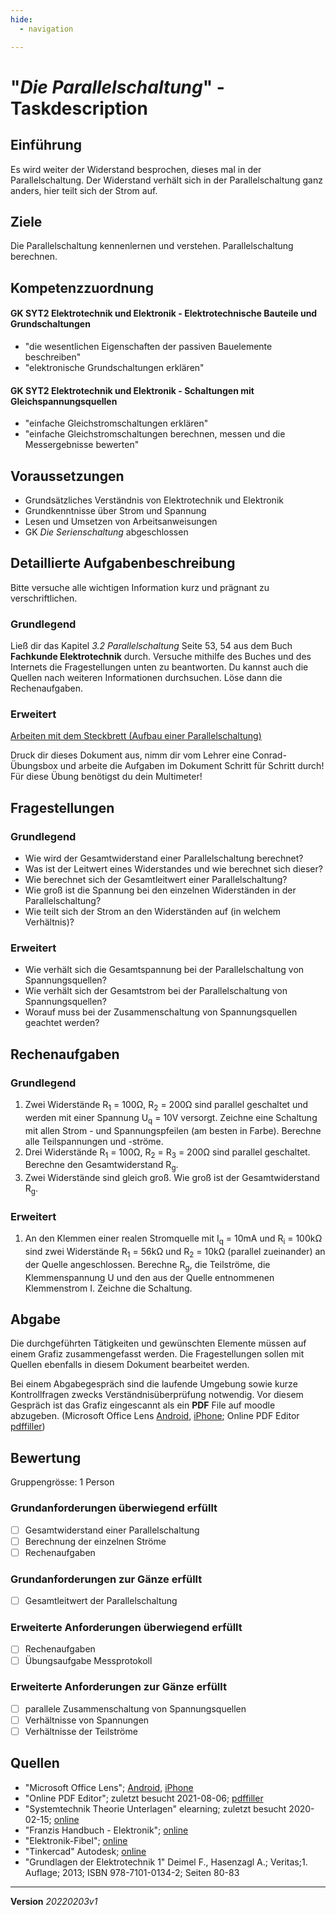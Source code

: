 ```yaml
---
hide:
  - navigation

---
```


# "*Die Parallelschaltung*" - Taskdescription

## Einführung
Es wird weiter der Widerstand besprochen, dieses mal in der Parallelschaltung. Der Widerstand verhält sich in der Parallelschaltung ganz anders, hier teilt sich der Strom auf.

## Ziele
Die Parallelschaltung kennenlernen und verstehen. Parallelschaltung berechnen.

## Kompetenzzuordnung

#### GK SYT2  Elektrotechnik und Elektronik - Elektrotechnische Bauteile und Grundschaltungen

* "die wesentlichen Eigenschaften der passiven Bauelemente beschreiben"
* "elektronische Grundschaltungen erklären"

#### GK SYT2  Elektrotechnik und Elektronik - Schaltungen mit Gleichspannungsquellen

* "einfache Gleichstromschaltungen erklären"
* "einfache Gleichstromschaltungen berechnen, messen und die Messergebnisse bewerten"

## Voraussetzungen

* Grundsätzliches Verständnis von Elektrotechnik und Elektronik
* Grundkenntnisse über Strom und Spannung
* Lesen und Umsetzen von Arbeitsanweisungen
* GK *Die Serienschaltung* abgeschlossen

## Detaillierte Aufgabenbeschreibung
Bitte versuche alle wichtigen Information kurz und prägnant zu verschriftlichen.

### Grundlegend

Ließ dir das Kapitel *3.2 Parallelschaltung* Seite 53, 54 aus dem Buch **Fachkunde Elektrotechnik** durch. Versuche mithilfe des Buches und des Internets die Fragestellungen unten zu beantworten. Du kannst auch die Quellen nach weiteren Informationen durchsuchen. Löse dann die Rechenaufgaben.

### Erweitert

[Arbeiten mit dem Steckbrett (Aufbau einer Parallelschaltung)](https://github.com/TGM-HIT/syt-exercises/blob/main/docs/elektrotechnikUndElektronik_/sem02_Parallelschaltung/ParallelschaltungAmSteckbrett.pdf)

Druck dir dieses Dokument aus, nimm dir vom Lehrer eine Conrad-Übungsbox und arbeite die Aufgaben im Dokument Schritt für Schritt durch!
Für diese Übung benötigst du dein Multimeter!


## Fragestellungen

### Grundlegend

- Wie wird der Gesamtwiderstand einer Parallelschaltung berechnet?
- Was ist der Leitwert eines Widerstandes und wie berechnet sich dieser?
- Wie berechnet sich der Gesamtleitwert einer Parallelschaltung?
- Wie groß ist die Spannung bei den einzelnen Widerständen in der Parallelschaltung?
- Wie teilt sich der Strom an den Widerständen auf (in welchem Verhältnis)?

### Erweitert

* Wie verhält sich die Gesamtspannung bei der Parallelschaltung von Spannungsquellen?
* Wie verhält sich der Gesamtstrom bei der Parallelschaltung von Spannungsquellen?
* Worauf muss bei der Zusammenschaltung von Spannungsquellen geachtet werden?

## Rechenaufgaben

### Grundlegend

1. Zwei Widerstände R<sub>1</sub> = 100Ω, R<sub>2</sub> = 200Ω sind parallel geschaltet und werden mit einer Spannung U<sub>q</sub> = 10V versorgt. Zeichne eine Schaltung mit allen Strom - und Spannungspfeilen (am besten in Farbe). Berechne alle Teilspannungen und -ströme.
1. Drei Widerstände R<sub>1</sub> = 100Ω, R<sub>2</sub> = R<sub>3</sub> = 200Ω sind parallel geschaltet. Berechne den Gesamtwiderstand R<sub>g</sub>. 
1. Zwei Widerstände sind gleich groß. Wie groß ist der Gesamtwiderstand R<sub>g</sub>. 


### Erweitert

1. An den Klemmen einer realen Stromquelle mit I<sub>q</sub> = 10mA und R<sub>i</sub> = 100kΩ sind zwei Widerstände R<sub>1</sub> = 56kΩ und R<sub>2</sub> = 10kΩ (parallel zueinander) an der Quelle angeschlossen. Berechne R<sub>g</sub>, die Teilströme, die Klemmenspannung U und den aus der Quelle entnommenen Klemmenstrom I. Zeichne die Schaltung. 


## Abgabe
Die durchgeführten Tätigkeiten und gewünschten Elemente müssen auf einem Grafiz zusammengefasst werden. Die Fragestellungen sollen mit Quellen ebenfalls in diesem Dokument bearbeitet werden.

Bei einem Abgabegespräch sind die laufende Umgebung sowie kurze Kontrollfragen zwecks Verständnisüberprüfung notwendig. Vor diesem Gespräch ist das Grafiz eingescannt als ein **PDF** File auf moodle abzugeben. (Microsoft Office Lens [Android](https://play.google.com/store/apps/details?id=com.microsoft.office.officelens&hl=de_AT&gl=US), [iPhone](https://apps.apple.com/at/app/microsoft-office-lens-pdf-scan/id975925059); Online PDF Editor [pdffiller](https://www.pdffiller.com/de/))

## Bewertung
Gruppengrösse: 1 Person
### Grundanforderungen **überwiegend erfüllt**
- [ ] Gesamtwiderstand einer Parallelschaltung
- [ ] Berechnung der einzelnen Ströme
- [ ] Rechenaufgaben
### Grundanforderungen **zur Gänze erfüllt**
- [ ] Gesamtleitwert der Parallelschaltung
### Erweiterte Anforderungen **überwiegend erfüllt**

- [ ] Rechenaufgaben
- [ ] Übungsaufgabe Messprotokoll

### Erweiterte Anforderungen **zur Gänze erfüllt**

- [ ] parallele Zusammenschaltung von Spannungsquellen
- [ ] Verhältnisse von Spannungen
- [ ] Verhältnisse der Teilströme

## Quellen
* "Microsoft Office Lens";  [Android](https://play.google.com/store/apps/details?id=com.microsoft.office.officelens&hl=de_AT&gl=US), [iPhone](https://apps.apple.com/at/app/microsoft-office-lens-pdf-scan/id975925059)
* "Online PDF Editor"; zuletzt besucht 2021-08-06; [pdffiller](https://www.pdffiller.com/de/)
* "Systemtechnik Theorie Unterlagen" elearning; zuletzt besucht 2020-02-15; [online](https://elearning.tgm.ac.at/course/view.php?id=199)
* "Franzis Handbuch - Elektronik"; [online](https://elearning.tgm.ac.at/pluginfile.php/9730/mod_resource/content/0/FranzisHandbuch-Elektronik.pdf)
* "Elektronik-Fibel"; [online](https://elearning.tgm.ac.at/pluginfile.php/9728/mod_resource/content/0/Elektronik-Fibel.pdf)
* "Tinkercad" Autodesk; [online](https://www.tinkercad.com/learn/circuits/lessons)
* "Grundlagen der Elektrotechnik 1" Deimel F., Hasenzagl A.; Veritas;1. Auflage; 2013; ISBN 978-7101-0134-2; Seiten 80-83

---
**Version** *20220203v1*